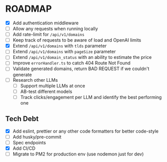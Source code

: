 # ROADMAP

- [x] Add authentication middleware
- [ ] Allow any requests when running locally
- [ ] Add rate-limit for `/api/v1/domains`
- [ ] Keep track of requests to be aware of load and OpenAI limits
- [x] Extend `/api/v1/domains` with `tlds` parameter
- [ ] Extend `/api/v1/domains` with `pageSize` parameter
- [ ] Extend `/api/v1/domain_status` with an ability to estimate the price
- [ ] Improve `errorHandler.ts` to catch 404 Route Not Found
- [ ] Validate generated domains, return BAD REQUEST if we couldn't generate
- [ ] Research other LLMs
  - [ ] Support multiple LLMs at once
  - [ ] AB-test different models
  - [ ] Track clicks/engagement per LLM and identify the best performing one

## Tech Debt

- [x] Add eslint, prettier or any other code formatters for better code-style
- [ ] Add husky/pre-commit
- [ ] Spec endpoints
- [x] Add CI/CD
- [ ] Migrate to PM2 for production env (use nodemon just for dev)